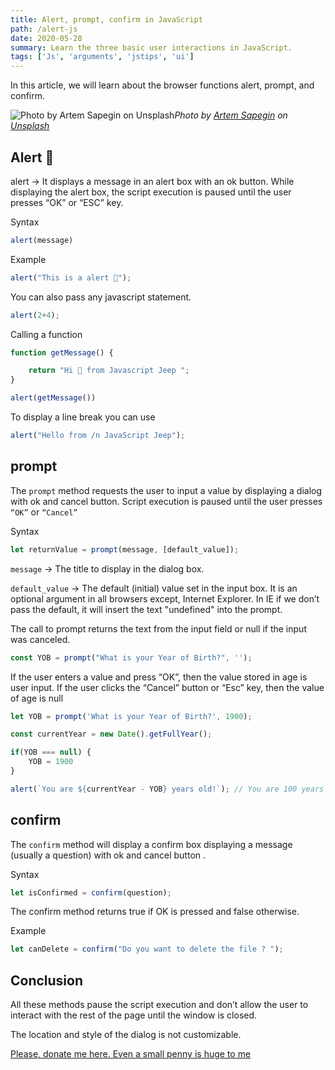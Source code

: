 ```yaml
---
title: Alert, prompt, confirm in JavaScript
path: /alert-js
date: 2020-05-28
summary: Learn the three basic user interactions in JavaScript.
tags: ['Js', 'arguments', 'jstips', 'ui']
---
```


In this article, we will learn about the browser functions alert, prompt, and confirm.

![Photo by [Artem Sapegin](https://unsplash.com/@sapegin?utm_source=unsplash&utm_medium=referral&utm_content=creditCopyText) on [Unsplash](https://unsplash.com/s/photos/javascript?utm_source=unsplash&utm_medium=referral&utm_content=creditCopyText)](https://cdn-images-1.medium.com/max/10944/1*po9Yb7MoXsORWxjeNUs8SA.jpeg)*Photo by [Artem Sapegin](https://unsplash.com/@sapegin?utm_source=unsplash&utm_medium=referral&utm_content=creditCopyText) on [Unsplash](https://unsplash.com/s/photos/javascript?utm_source=unsplash&utm_medium=referral&utm_content=creditCopyText)*

## Alert 🚨

alert → It displays a message in an alert box with an ok button. While displaying the alert box, the script execution is paused until the user presses “OK” or “ESC” key.

Syntax

```js
alert(message)
```

Example

```js
alert("This is a alert 🚨");
```

You can also pass any javascript statement.

```js
alert(2+4);
```

Calling a function

```js
function getMessage() {

    return "Hi 👋 from Javascript Jeep ";
}

alert(getMessage())
```

To display a line break you can use

```js
alert("Hello from /n JavaScript Jeep");
```

## prompt

The `prompt` method requests the user to input a value by displaying a dialog with ok and cancel button. Script execution is paused until the user presses `“OK”` or `“Cancel”`

Syntax

```js
let returnValue = prompt(message, [default_value]);
```

`message` → The title to display in the dialog box.

`default_value` → The default (initial) value set in the input box. It is an optional argument in all browsers except, Internet Explorer. In IE if we don’t pass the default, it will insert the text "undefined" into the prompt.

The call to prompt returns the text from the input field or null if the input was canceled.

```js
const YOB = prompt("What is your Year of Birth?", '');
```

If the user enters a value and press “OK”, then the value stored in age is user input. If the user clicks the “Cancel” button or “Esc” key, then the value of age is null

```js
let YOB = prompt('What is your Year of Birth?', 1900);

const currentYear = new Date().getFullYear();

if(YOB === null) {
    YOB = 1900
}

alert(`You are ${currentYear - YOB} years old!`); // You are 100 years old!
```

## confirm

The `confirm` method will display a confirm box displaying a message (usually a question) with ok and cancel button .

Syntax

```js
let isConfirmed = confirm(question);
```


The confirm method returns true if OK is pressed and false otherwise.

Example

```js
let canDelete = confirm("Do you want to delete the file ? ");
```

## Conclusion

All these methods pause the script execution and don’t allow the user to interact with the rest of the page until the window is closed.

The location and style of the dialog is not customizable.

[Please, donate me here. Even a small penny is huge to me](https://www.paypal.me/jagathishSaravanan?locale.x=en_GB)
